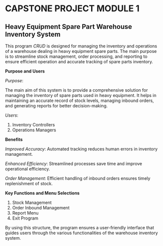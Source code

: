 # CAPSTONE PROJECT MODULE 1
##  **Heavy Equipment Spare Part Warehouse Inventory System**
This program *CRUD* is designed for managing the inventory and operations of a warehouse dealing in heavy equipment spare parts. 
The main purpose is to streamline stock management, order processing, and reporting to ensure efficient operation and accurate tracking of spare parts inventory.

**Purpose and Users**

*Purpose*:

The main aim of this system is to provide a comprehensive solution for managing the inventory of spare parts used in heavy equipment. It helps in maintaining an accurate record of stock levels, managing inbound orders, and generating reports for better decision-making.

*Users*:
1. Inventory Controllers
2. Operations Managers


**Benefits**

*Improved Accuracy*: Automated tracking reduces human errors in inventory management.

*Enhanced Efficiency*: Streamlined processes save time and improve operational efficiency.

*Order Management*: Efficient handling of inbound orders ensures timely replenishment of stock.

**Key Functions and Menu Selections**

1. Stock Management
2. Order Inbound Management
3. Report Menu
4. Exit Program


By using this structure, 
the program ensures a user-friendly interface that guides users through the various functionalities of the warehouse inventory system.

